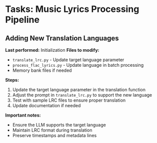 # Tasks: Music Lyrics Processing Pipeline

## Adding New Translation Languages
**Last performed:** Initialization
**Files to modify:**
- `translate_lrc.py` - Update target language parameter
- `process_flac_lyrics.py` - Update language in batch processing
- Memory bank files if needed

**Steps:**
1. Update the target language parameter in the translation function
2. Adjust the prompt in `translate_lrc.py` to support the new language
3. Test with sample LRC files to ensure proper translation
4. Update documentation if needed

**Important notes:**
- Ensure the LLM supports the target language
- Maintain LRC format during translation
- Preserve timestamps and metadata lines

